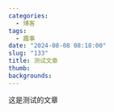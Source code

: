 ```yaml
---
categories:
  - 博客
tags:
  - 趣事
date: "2024-08-08 08:18:00"
slug: "133"
title: 测试文章
thumb: 
backgrounds:
---
```

这是测试的文章